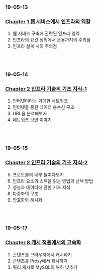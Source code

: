 ### 19-05-13
### [Chapter 1 웹 서비스에서 인프라의 역할](https://github.com/src8655/cafe24_6/tree/master/3.%EC%9D%B8%ED%94%84%EB%9D%BC/Chapter%201%20%EC%9B%B9%20%EC%84%9C%EB%B9%84%EC%8A%A4%EC%97%90%EC%84%9C%20%EC%9D%B8%ED%94%84%EB%9D%BC%EC%9D%98%20%EC%97%AD%ED%95%A0)
1. 웹 서비스 구축에 관련된 인프라 영역 
1. 인프라의 요건 정의에서 운용까지의 주의점 
1. 인프라 설계 시의 주의점 
### 　
### 19-05-14
### [Chapter 2 인프라 기술의 기초 지식-1](https://github.com/src8655/cafe24_6/tree/master/3.%EC%9D%B8%ED%94%84%EB%9D%BC/Chapter%202%20%EC%9D%B8%ED%94%84%EB%9D%BC%20%EA%B8%B0%EC%88%A0%EC%9D%98%20%EA%B8%B0%EC%B4%88%20%EC%A7%80%EC%8B%9D-1)
1. 인터넷이라는 거대한 네트워크 
1. 인터넷을 통한 데이터 송수신 구조 
1. URL을 분석해보자 
1. 네트워크 보안 이야기  
### 　
### 19-05-15
### [Chapter 2 인프라 기술의 기초 지식-2](https://github.com/src8655/cafe24_6/tree/master/3.%EC%9D%B8%ED%94%84%EB%9D%BC/Chapter%202%20%EC%9D%B8%ED%94%84%EB%9D%BC%20%EA%B8%B0%EC%88%A0%EC%9D%98%20%EA%B8%B0%EC%B4%88%20%EC%A7%80%EC%8B%9D-2)
5. 프로토콜의 내부 들여다보기 
1. 인프라 요소의 스펙을 읽는 방법과 선택 방법 
1. 성능과 데이터에 관한 기초 지식 
1. 다중화의 구조
1. 암호화와 해시화 
### 　
### 19-05-17
### [Chapter 8 캐시 적용에서의 고속화](https://github.com/src8655/cafe24_6/tree/master/3.%EC%9D%B8%ED%94%84%EB%9D%BC/Chapter%208%20%EC%BA%90%EC%8B%9C%20%EC%A0%81%EC%9A%A9%EC%97%90%EC%84%9C%EC%9D%98%20%EA%B3%A0%EC%86%8D%ED%99%94)
1. 콘텐츠를 브라우저에서 캐시하기
1. 콘텐츠를 Proxy에서 캐시하기
1. 쿼리 캐시로 MySQL의 부하 낮추기

